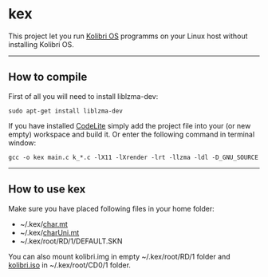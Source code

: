 # kex

This project let you run [Kolibri OS][1] programms on your Linux host without installing Kolibri OS.

----------
How to compile
----

First of all you will need to install liblzma-dev:

    sudo apt-get install liblzma-dev

If you have installed [CodeLite][2] simply add the project file into your (or new empty) workspace and build it. Or enter the following command in terminal window:

    gcc -o kex main.c k_*.c -lX11 -lXrender -lrt -llzma -ldl -D_GNU_SOURCE

----------
How to use kex
----

Make sure you have placed following files in your home folder:

 - ~/.kex/[char.mt][3]
 - ~/.kex/[charUni.mt][4]
 - ~/.kex/root/RD/1/DEFAULT.SKN

You can also mount kolibri.img in empty ~/.kex/root/RD/1 folder and [kolibri.iso][5] in ~/.kex/root/CD0/1 folder.

  [1]: http://www.kolibrios.org
  [2]: http://codelite.org
  [3]: http://websvn.kolibrios.org/dl.php?repname=Kolibri+OS&path=%2Fkernel%2Ftrunk%2Fgui%2Fchar.mt&rev=7211&peg=7211
  [4]: http://websvn.kolibrios.org/dl.php?repname=Kolibri+OS&path=%2Fkernel%2Ftrunk%2Fgui%2FcharUni.mt&rev=7211&peg=7211
  [5]: http://builds.kolibrios.org/rus/latest-iso.7z
